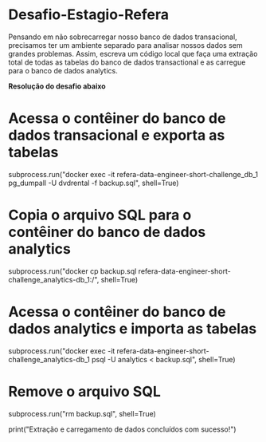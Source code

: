 # Desafio-Estagio-Refera
Pensando em não sobrecarregar nosso banco de dados transacional, precisamos ter um ambiente separado para analisar nossos dados sem grandes problemas. Assim, escreva um código local que faça uma extração total de todas as tabelas do banco de dados transactional e as carregue para o banco de dados analytics.

**Resolução do desafio abaixo**

# Acessa o contêiner do banco de dados transacional e exporta as tabelas
subprocess.run("docker exec -it refera-data-engineer-short-challenge_db_1 pg_dumpall -U dvdrental -f backup.sql", shell=True)

# Copia o arquivo SQL para o contêiner do banco de dados analytics
subprocess.run("docker cp backup.sql refera-data-engineer-short-challenge_analytics-db_1:/", shell=True)

# Acessa o contêiner do banco de dados analytics e importa as tabelas
subprocess.run("docker exec -it refera-data-engineer-short-challenge_analytics-db_1 psql -U analytics < backup.sql", shell=True)

# Remove o arquivo SQL
subprocess.run("rm backup.sql", shell=True)

print("Extração e carregamento de dados concluídos com sucesso!")
